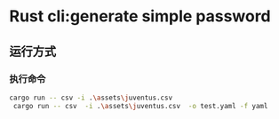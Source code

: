 # Rust cli:generate simple password

## 运行方式

### 执行命令

```bash
cargo run -- csv -i .\assets\juventus.csv
 cargo run -- csv  -i .\assets\juventus.csv  -o test.yaml -f yaml
```
